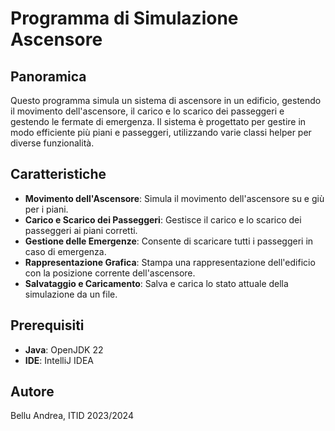 # Programma di Simulazione Ascensore

## Panoramica

Questo programma simula un sistema di ascensore in un edificio, gestendo il movimento dell'ascensore, il carico e lo
scarico dei passeggeri e gestendo le fermate di emergenza. Il sistema è progettato per gestire in modo efficiente più
piani e passeggeri, utilizzando varie classi helper per diverse funzionalità.

## Caratteristiche

- **Movimento dell'Ascensore**: Simula il movimento dell'ascensore su e giù per i piani.
- **Carico e Scarico dei Passeggeri**: Gestisce il carico e lo scarico dei passeggeri ai piani corretti.
- **Gestione delle Emergenze**: Consente di scaricare tutti i passeggeri in caso di emergenza.
- **Rappresentazione Grafica**: Stampa una rappresentazione dell'edificio con la posizione corrente dell'ascensore.
- **Salvataggio e Caricamento**: Salva e carica lo stato attuale della simulazione da un file.

## Prerequisiti

- **Java**: OpenJDK 22
- **IDE**: IntelliJ IDEA

## Autore

Bellu Andrea, ITID 2023/2024